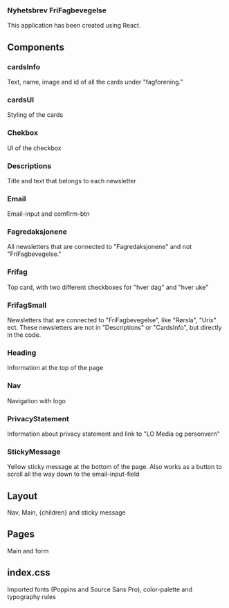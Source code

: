 ### Nyhetsbrev FriFagbevegelse
This application has been created using React. 

## Components
### cardsInfo 
Text, name, image and id of all the cards under "fagforening." 

### cardsUI
Styling of the cards

### Chekbox
UI of the checkbox 

### Descriptions
Title and text that belongs to each newsletter

### Email
Email-input and comfirm-btn

### Fagredaksjonene 
All newsletters that are connected to "Fagredaksjonene" and not "FriFagbevegelse." 

### Frifag
Top card, with two different checkboxes for "hver dag" and "hver uke"

### FrifagSmall
Newsletters that are connected to "FriFagbevegelse", like "Rørsla", "Urix" ect. These newsletters are not in "Descriptions" or "CardsInfo", but directly in the code. 

### Heading
Information at the top of the page

### Nav
Navigation with logo

### PrivacyStatement
Information about privacy statement and link to "LO Media og personvern"

### StickyMessage
Yellow sticky message at the bottom of the page. Also works as a button to scroll all the way down to the email-input-field

## Layout
Nav, Main, {children} and sticky message

## Pages
Main and form

## index.css
Imported fonts (Poppins and Source Sans Pro), color-palette and typography rules

